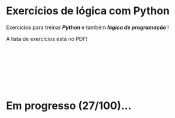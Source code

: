# Exercícios de lógica com Python

Exercícios para treinar <b> <em> Python </b> </em> e também <b> <em> lógica de programação </b> </em>!

A lista de exercícios está no PDF!

<br>
<br>
<br>
<br>
<br>
<br>

# Em progresso (27/100)...
